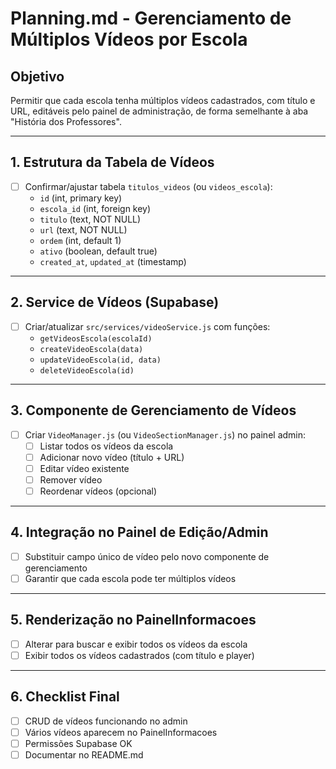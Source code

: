 # Planning.md - Gerenciamento de Múltiplos Vídeos por Escola

## Objetivo
Permitir que cada escola tenha múltiplos vídeos cadastrados, com título e URL, editáveis pelo painel de administração, de forma semelhante à aba "História dos Professores".

---

## 1. Estrutura da Tabela de Vídeos
- [ ] Confirmar/ajustar tabela `titulos_videos` (ou `videos_escola`):
  - `id` (int, primary key)
  - `escola_id` (int, foreign key)
  - `titulo` (text, NOT NULL)
  - `url` (text, NOT NULL)
  - `ordem` (int, default 1)
  - `ativo` (boolean, default true)
  - `created_at`, `updated_at` (timestamp)

---

## 2. Service de Vídeos (Supabase)
- [ ] Criar/atualizar `src/services/videoService.js` com funções:
  - `getVideosEscola(escolaId)`
  - `createVideoEscola(data)`
  - `updateVideoEscola(id, data)`
  - `deleteVideoEscola(id)`

---

## 3. Componente de Gerenciamento de Vídeos
- [ ] Criar `VideoManager.js` (ou `VideoSectionManager.js`) no painel admin:
  - [ ] Listar todos os vídeos da escola
  - [ ] Adicionar novo vídeo (título + URL)
  - [ ] Editar vídeo existente
  - [ ] Remover vídeo
  - [ ] Reordenar vídeos (opcional)

---

## 4. Integração no Painel de Edição/Admin
- [ ] Substituir campo único de vídeo pelo novo componente de gerenciamento
- [ ] Garantir que cada escola pode ter múltiplos vídeos

---

## 5. Renderização no PainelInformacoes
- [ ] Alterar para buscar e exibir todos os vídeos da escola
- [ ] Exibir todos os vídeos cadastrados (com título e player)

---

## 6. Checklist Final
- [ ] CRUD de vídeos funcionando no admin
- [ ] Vários vídeos aparecem no PainelInformacoes
- [ ] Permissões Supabase OK
- [ ] Documentar no README.md 